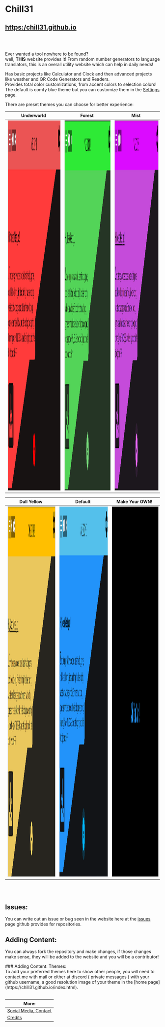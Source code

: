 # Chill31 
## [https:/chill31.github.io](https://chill31.github.io)

<br>
<br>
  
Ever wanted a tool nowhere to be found?<br>
well, **THIS** website provides it! From random number generators to language translators, this is an overall utility website which can help in daily needs!

Has basic projects like Calculator and Clock and then advanced projects like weather and QR Code Generators and Readers.
<br>
Provides total color customizations, from accent colors to selection colors! The default is comfy blue theme but you can customize them in the [Settings](https://chill31.github.io/Settings.html) page.

There are preset themes you can choose for better experience:

| Underworld | Forest | Mist |
| -------------- | -------------- | -------------- |
| <img src="/assets/img/themes/git__underworld_theme.png" style="border: solid 2px #efefef; height: 30vh; width: 30vw;"> | <img src="/assets/img/themes/git__forest_theme.png" style="border: solid 2px #efefef; height: 30vh; width: 30vw;"> | <img src="/assets/img/themes/git__mist_theme.png" style="border: solid 2px #efefef; height: 30vh; width: 30vw;"> |

| Dull Yellow | Default | Make Your OWN! |
| -------------- | -------------- | -------------- |
| <img src="/assets/img/themes/git__dull_theme.png" style="border: solid 2px #efefef; height: 30vh; width: 30vw;"> | <img src="/assets/img/themes/git__normal_theme.png" style="border: solid 2px #efefef; height: 30vh; width: 30vw;"> | <img src="/assets/img/git__addown.png" style="border: solid 2px #efefef; height: 30vh; width: 30vw;" onclick="#theme_own"> |

<br>
<br>

## Issues:<br>
You can write out an issue or bug seen in the website here at the [issues](https://github.com/chill31/chill31.github.io/issues) page github provides for repositories.

## Adding Content:<br>
You can always fork the repository and make changes, if those changes make sense, they will be added to the website and you will be a contributor!

<div id="theme_own"></div>
### Adding Content: Themes:<br>
To add your preferred themes here to show other people, you will need to contact me with mail or either at discord ( private messages ) with your github username, a good resolution image of your theme in the [home page](https://chill31.github.io/index.html).

<br>
<br>

| More: |
|-----------------------|
| [Social Media, Contact](https://chill31.github.io/index.html#contact) |
| [Credits](https://chill31.github.io/CREDITS.txt) |
